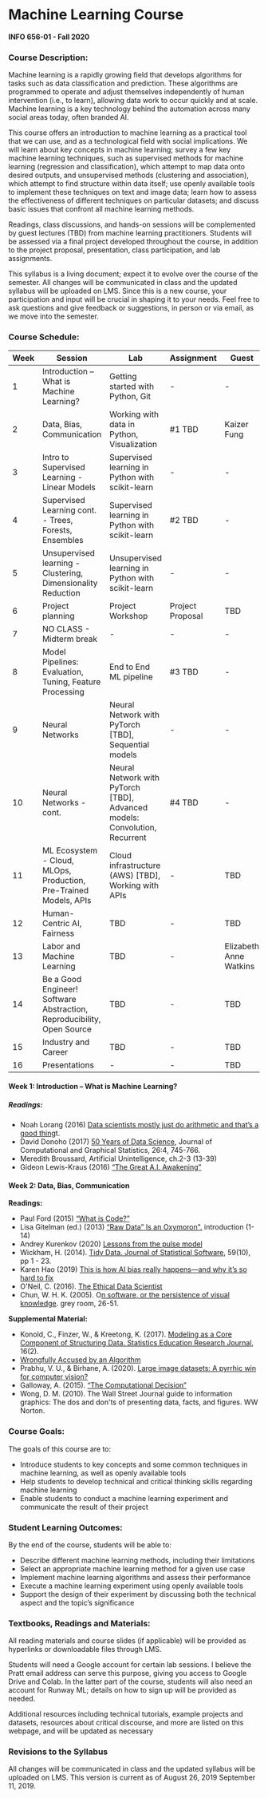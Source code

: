 # Machine Learning Course
**INFO 656-01 - Fall 2020**

### Course Description:

Machine learning is a rapidly growing field that develops algorithms for tasks such as data classification and prediction. These algorithms are programmed to operate and adjust themselves independently of human intervention (i.e., to learn), allowing data work to occur quickly and at scale. Machine learning is a key technology behind the automation across many social areas today, often branded AI.

This course offers an introduction to machine learning as a practical tool that we can use, and as a technological field with social implications. We will learn about key concepts in machine learning; survey a few key machine learning techniques, such as supervised methods for machine learning (regression and classification), which attempt to map data onto desired outputs, and unsupervised methods (clustering and association), which attempt to find structure within data itself; use openly available tools to implement these techniques on text and image data; learn how to assess the effectiveness of different techniques on particular datasets; and discuss basic issues that confront all machine learning methods. 

Readings, class discussions, and hands-on sessions will be complemented by guest lectures (TBD) from machine learning practitioners. Students will be assessed via a final project developed throughout the course, in addition to the project proposal, presentation, class participation, and lab assignments.

This syllabus is a living document; expect it to evolve over the course of the semester. All changes will be communicated in class and the updated syllabus will be uploaded on LMS. Since this is a new course, your participation and input will be crucial in shaping it to your needs. Feel free to ask questions and give feedback or suggestions, in person or via email, as we move into the semester.

### Course Schedule:

|  Week   | Session                                                                | Lab                                                                        | Assignment       | Guest                  |
|---------|------------------------------------------------------------------------|----------------------------------------------------------------------------|------------------|------------------------|
| 1  | Introduction – What is Machine Learning?                               | Getting started with Python, Git                                           | -                | -                      |
| 2  | Data, Bias, Communication                                              | Working with data in Python, Visualization                                 | #1 TBD           | Kaizer Fung            |
| 3  | Intro to Supervised Learning - Linear Models                           | Supervised learning in Python with scikit-learn                            | -                | -                      |
| 4  | Supervised Learning cont. - Trees, Forests, Ensembles                  | Supervised learning in Python with scikit-learn                            | #2 TBD           | -                      |
| 5  | Unsupervised learning - Clustering, Dimensionality Reduction           | Unsupervised learning in Python with scikit-learn                          | -                | -                      |
| 6  | Project planning                                                       | Project Workshop                                                           | Project Proposal | TBD                    |
| 7  | NO CLASS - Midterm break                                               | -                                                                          | -                | -                      |
| 8  | Model Pipelines: Evaluation, Tuning, Feature Processing                | End to End ML pipeline                                                     | #3 TBD           | -                      |
| 9  | Neural Networks                                                        | Neural Network with PyTorch [TBD], Sequential models                       | -                | -                      |
| 10 | Neural Networks - cont.                                                | Neural Network with PyTorch [TBD], Advanced models: Convolution, Recurrent | #4 TBD           | -                      |
| 11 | ML Ecosystem - Cloud, MLOps, Production, Pre-Trained Models, APIs      | Cloud infrastructure (AWS) [TBD], Working with APIs                        | -                | TBD                    |
| 12 | Human-Centric AI, Fairness                                             | TBD                                                                        | -                | TBD                    |
| 13 | Labor and Machine Learning                                             | TBD                                                                        | -                | Elizabeth Anne Watkins |
| 14 | Be a Good Engineer! Software Abstraction, Reproducibility, Open Source | TBD                                                                        | -                | TBD                    |
| 15 | Industry and Career                                                    | TBD                                                                        | -                | TBD                    |
| 16 | Presentations                                                          | -                                                                          | -                | TBD                    |


#### Week 1: Introduction – What is Machine Learning?
##### Readings:
* Noah Lorang (2016) [Data scientists mostly just do arithmetic and that’s a good thing](https://m.signalvnoise.com/data-scientists-mostly-just-do-arithmetic-and-thats-a-good-thing/)t.
* David Donoho (2017) [50 Years of Data Science](https://www.tandfonline.com/doi/full/10.1080/10618600.2017.1384734), Journal of Computational and Graphical Statistics, 26:4, 745-766.
* Meredith Broussard, Artificial Unintelligence, ch.2-3 (13-39)
* Gideon Lewis-Kraus (2016) [“The Great A.I. Awakening”](https://www.nytimes.com/2016/12/14/magazine/the-great-ai-awakening.html)


#### Week 2: Data, Bias, Communication
**Readings:**
* Paul Ford (2015) [“What is Code?”](https://www.bloomberg.com/graphics/2015-paul-ford-what-is-code/)
* Lisa Gitelman (ed.) (2013) [“Raw Data” Is an Oxymoron".](hhttp://raley.english.ucsb.edu/wp-content/Engl800/RawData-excerpts.pdf) introduction (1-14)
* Andrey Kurenkov (2020) [Lessons from the pulse model](https://thegradient.pub/pulse-lessons/)
* Wickham, H. (2014). [Tidy Data. Journal of Statistical Software](https://www.jstatsoft.org/article/view/v059i10), 59(10), pp 1 - 23. 
* Karen Hao (2019) [This is how AI bias really happens—and why it’s so hard to fix](https://www.technologyreview.com/2019/02/04/137602/this-is-how-ai-bias-really-happensand-why-its-so-hard-to-fix/)
* O'Neil, C. (2016). [The Ethical Data Scientist](https://slate.com/technology/2016/02/how-to-bring-better-ethics-to-data-science.html)
* Chun, W. H. K. (2005). O[n software, or the persistence of visual knowledge](https://www.academia.edu/779925/On_software_or_the_persistence_of_visual_knowledge). grey room, 26-51.

**Supplemental Material:**
* Konold, C., Finzer, W., & Kreetong, K. (2017). [Modeling as a Core Component of Structuring Data. Statistics Education Research Journal](https://iase-web.org/documents/SERJ/SERJ16(2)_Konold.pdf), 16(2). 
* [Wrongfully Accused by an Algorithm](https://www.nytimes.com/2020/08/03/podcasts/the-daily/algorithmic-justice-racism.html)
* Prabhu, V. U., & Birhane, A. (2020). [Large image datasets: A pyrrhic win for computer vision?](https://arxiv.org/pdf/2006.16923)
* Galloway, A. (2015). [“The Computational Decision”](http://cultureandcommunication.org/galloway/the-computational-decision)
* Wong, D. M. (2010). The Wall Street Journal guide to information graphics: The dos and don'ts of presenting data, facts, and figures. WW Norton.


### Course Goals:

The goals of this course are to:

* Introduce students to key concepts and some common techniques in machine learning, as well as openly available tools 
* Help students to develop technical and critical thinking skills regarding machine learning 
* Enable students to conduct a machine learning experiment and communicate the result of their project

### Student Learning Outcomes:

By the end of the course, students will be able to:

* Describe different machine learning methods, including their limitations
* Select an appropriate machine learning method for a given use case
* Implement machine learning algorithms and assess their performance
* Execute a machine learning experiment using openly available tools
* Support the design of their experiment by discussing both the technical aspect and the topic’s significance

### Textbooks, Readings and Materials:
All reading materials and course slides (if applicable) will be provided as hyperlinks or downloadable files through LMS.

Students will need a Google account for certain lab sessions. I believe the Pratt email address can serve this purpose, giving you access to Google Drive and Colab. In the latter part of the course, students will also need an account for Runway ML; details on how to sign up will be provided as needed.

Additional resources including technical tutorials, example projects and datasets, resources about critical discourse, and more are listed on this webpage, and will be updated as necessary

### Revisions to the Syllabus

All changes will be communicated in class and the updated syllabus will be uploaded on LMS. This version is current as of August 26, 2019 September 11, 2019.
